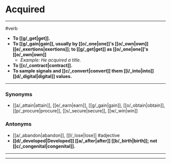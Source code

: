 # Acquired
---
#verb
- **To [[g/_get|get]].**
- **To [[g/_gain|gain]], usually by [[o/_one|one]]'s [[o/_own|own]] [[e/_exertions|exertions]]; to [[g/_get|get]] as [[o/_one|one]]'s [[o/_own|own]]**
	- _Example: He acquired a title._
- **To [[c/_contract|contract]].**
- **To sample signals and [[c/_convert|convert]] them [[i/_into|into]] [[d/_digital|digital]] values.**
---
### Synonyms
- [[a/_attain|attain]], [[e/_earn|earn]], [[g/_gain|gain]], [[o/_obtain|obtain]], [[p/_procure|procure]], [[s/_secure|secure]], [[w/_win|win]]
### Antonyms
- [[a/_abandon|abandon]], [[l/_lose|lose]]
#adjective
- **[[d/_developed|Developed]] [[a/_after|after]] [[b/_birth|birth]]; not [[c/_congenital|congenital]].**
---
---

